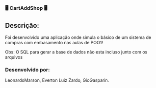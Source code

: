 ### 🖥️ CartAddShop 🖥️
##
<div>
<h2>Descrição:</h2>

<p>Foi desenvolvido uma aplicação onde simula o básico de um sistema de compras com embasamento nas aulas de POO1!</p>
  <p>Obs: O SQL para gerar a base de dados não esta incluso junto com os arquivos</p>
  
<h3>Desenvolvido por:</h3>
<span>LeonardoMarson,</span>
<span>Everton Luiz Zardo,</span>
<span>GioGasparin.</span>

  


</div>
